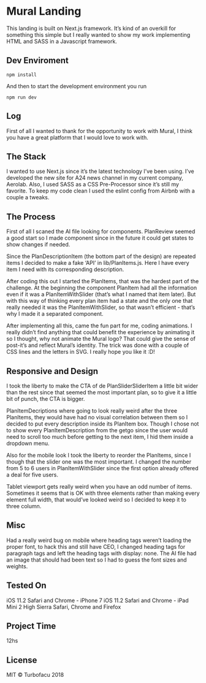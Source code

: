 # Mural Landing

This landing is built on Next.js framework. It’s kind of an overkill for something this simple but I really wanted to show my work implementing HTML and SASS in a Javascript framework.

## Dev Enviroment

```
npm install
```

And then to start the development environment you run

 ```
npm run dev
```

## Log

First of all I wanted to thank for the opportunity to work with Mural, I think you have a great platform that I would love to work with.

## The Stack

I wanted to use Next.js since it’s the latest technology I’ve been using. I’ve developed the new site for A24 news channel in my current company, Aerolab.
Also, I used SASS as a CSS Pre-Processor since it’s still my favorite.
To keep my code clean I used the eslint config from Airbnb with a couple a tweaks.

## The Process

First of all I scaned the AI file looking for components.
PlanReview seemed a good start so I made component since in the future it could get states to show changes if needed.

Since the PlanDescriptionItem (the bottom part of the design) are repeated items I decided to make a fake ‘API’ in lib/PlanItems.js. Here I have every item I need with its corresponding description.

After coding this out I started the PlanItems, that was the hardest part of the challenge. At the beginning the component PlanItem had all the information even if it was a PlanItemWithSlider (that’s what I named that item later). But with this way of thinking every plan item had a state and the only one that really needed it was the PlanItemWithSlider, so that wasn’t efficient - that’s why I made it a separated component.

After implementing all this,  came the fun part for me, coding animations. I really didn’t find anything that could benefit the experience by animating it so I thought, why not animate the Mural logo? That could give the sense of post-it’s and reflect Mural’s identity. The trick was done with a couple of CSS lines and the letters in SVG. I really hope you like it :D!

## Responsive and Design

I took the liberty to make the CTA of de PlanSliderSliderItem a little bit wider than the rest since that seemed the most important plan, so to give it a little bit of punch, the CTA is bigger.

PlanItemDecriptions where going to look really weird after the three PlanItems, they would have had no visual correlation between them so I decided to put every description inside its PlanItem box. Though I chose not to show every PlanItemDescription from the getgo since the user would need to scroll too much before getting to the next item, I hid them inside a dropdown menu.

Also for the mobile look I took the liberty to reorder the PlanItems, since I though that the slider one was the most important.
I changed the number from 5 to 6 users in PlanItemWithSlider since the first option already offered a deal for five users.

Tablet viewport gets really weird when you have an odd number of items. Sometimes it seems that is OK with three elements rather than making every element full width, that would’ve looked weird so I decided to keep it to three column.

## Misc

Had a really weird bug on mobile where heading tags weren’t loading the proper font, to hack this and still have CEO, I changed heading tags for paragraph tags and left the heading tags with display: none.
The AI file had an image that should had been text so I had to guess the font sizes and weights.

## Tested On

iOS 11.2 Safari and Chrome - iPhone 7
iOS 11.2 Safari and Chrome - iPad Mini 2
High Sierra Safari, Chrome and Firefox

## Project Time

12hs

## License

MIT © Turbofacu 2018